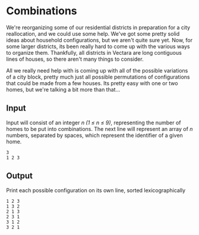 # Combinations

We're reorganizing some of our residential districts in preparation for a city reallocation, and we could use some help. We've got some pretty solid ideas about household configurations, but we aren't quite sure yet. Now, for some larger districts, its been really hard to come up with the various ways to organize them. Thankfully, all districts in Vectara are long contiguous lines of houses, so there aren't many things to consider.

All we really need help with is coming up with all of the possible variations of a city block, pretty much just all possible permutations of configurations that could be made from a few houses. Its pretty easy with one or two homes, but we're talking a bit more than that...

## Input

Input will consist of an integer _n (1 ≤ n ≤ 9)_, representing the number of homes to be put into combinations. The next line will represent an array of _n_ numbers, separated by spaces, which represent the identifier of a given home.

```
3
1 2 3
```

## Output

Print each possible configuration on its own line, sorted lexicographically

```
1 2 3
1 3 2
2 1 3
2 3 1
3 1 2
3 2 1
```
